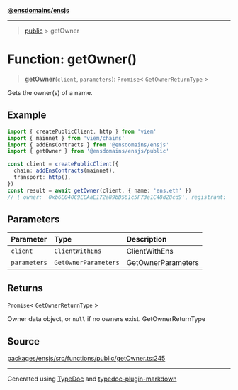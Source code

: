 [**@ensdomains/ensjs**](../README.md)

---

> [public](README.md) > getOwner

# Function: getOwner()

> **getOwner**(`client`, `parameters`): `Promise`\< `GetOwnerReturnType` \>

Gets the owner(s) of a name.

## Example

```ts
import { createPublicClient, http } from 'viem'
import { mainnet } from 'viem/chains'
import { addEnsContracts } from '@ensdomains/ensjs'
import { getOwner } from '@ensdomains/ensjs/public'

const client = createPublicClient({
  chain: addEnsContracts(mainnet),
  transport: http(),
})
const result = await getOwner(client, { name: 'ens.eth' })
// { owner: '0xb6E040C9ECAaE172a89bD561c5F73e1C48d28cd9', registrant: '0xb6E040C9ECAaE172a89bD561c5F73e1C48d28cd9', ownershipLevel: 'registrar }
```

## Parameters

| Parameter    | Type                 | Description        |
| :----------- | :------------------- | :----------------- |
| `client`     | `ClientWithEns`      | ClientWithEns      |
| `parameters` | `GetOwnerParameters` | GetOwnerParameters |

## Returns

`Promise`\< `GetOwnerReturnType` \>

Owner data object, or `null` if no owners exist. GetOwnerReturnType

## Source

[packages/ensjs/src/functions/public/getOwner.ts:245](https://github.com/ensdomains/ensjs-v3/blob/1b90b888/packages/ensjs/src/functions/public/getOwner.ts#L245)

---

Generated using [TypeDoc](https://typedoc.org/) and [typedoc-plugin-markdown](https://www.npmjs.com/package/typedoc-plugin-markdown)
